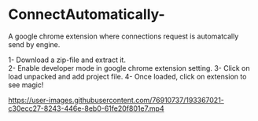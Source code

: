 # ConnectAutomatically-
A google chrome extension where connections request is automatcally send by engine.

1- Download a zip-file and extract it.\
2- Enable developer mode in google chrome extension setting.
3- Click on load unpacked and add project file.
4- Once loaded, click on extension to see magic!





https://user-images.githubusercontent.com/76910737/193367021-c30ecc27-8243-446e-8eb0-61fe20f801e7.mp4

